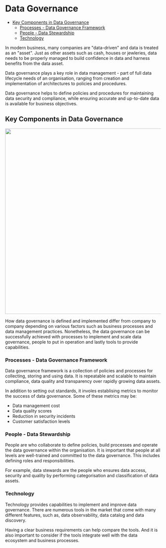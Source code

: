 # Data Governance
- [Key Components in Data Governance](#key-components-in-data-governance)
  - [Processes - Data Governance Framework](#processes---data-governance-framework)
  - [People - Data Stewardship](#people---data-stewardship)
  - [Technology](#technology)
 
In modern business, many companies are "data-driven" and data is treated as an "asset". Just as other assets such as cash, houses or jewleries, data needs to be properly managed to build confidence in data and harness benefits from the data asset.

Data governance plays a key role in data management - part of full data lifecycle needs of an organisation, ranging from creation and implementation of architectures to policies and procedures.

Data governance helps to define policies and procedures for maintaining data security and compliance, while ensuring accurate and up-to-date data is available for business objectives.

## Key Components in Data Governance
<img width=600px src="https://user-images.githubusercontent.com/46085656/188864869-8cdde425-6acf-49a8-806c-efe934503d7f.png">

How data governance is defined and implemented differ from company to company depending on various factors such as business processes and data management practices. Nonetheless, the data governance can be successfully achieved with processes to implement and scale data governance, people to put in operation and lastly tools to provide capabilities.

### Processes - Data Governance Framework
Data governance framework is a collection of policies and processes for collecting, storing and using data. It is repeatable and scalable to maintain compliance, data quality and transparency over rapidly growing data assets.

In addition to setting out standards, it involes establising metrics to monitor the success of data governance. Some of these metrics may be:
- Data management cost
- Data quality scores
- Reduction in security incidents
- Customer satisfaction levels

### People - Data Stewardship
People are who collaborate to define policies, build processes and operate the data governance within the organisation.
It is important that people at all levels are well-trained and committed to the data governance. This includes defining roles and responsibilities. 

For example, data stewards are the people who ensures data access, security and quality by performing categorisation and classification of data assets.

### Technology
Technology provides capabilities to implement and improve data governance. There are numerous tools in the market that come with many different features, such as, data observability, data catalog and data discovery. 

Having a clear business requirements can help compare the tools. And it is also important to consider if the tools integrate well with the data ecosystem and business processes.


